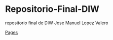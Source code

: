 # Repositorio-Final-DIW

repositorio final de DIW Jose Manuel Lopez Valero

[Pages](https://josemanuellopezvaler0.github.io/Repositorio-Final-DIW/)